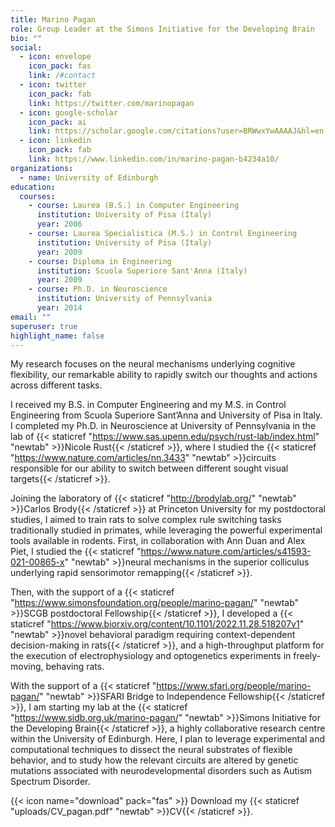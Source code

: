 ```yaml
---
title: Marino Pagan
role: Group Leader at the Simons Initiative for the Developing Brain
bio: ""
social:
  - icon: envelope
    icon_pack: fas
    link: /#contact
  - icon: twitter
    icon_pack: fab
    link: https://twitter.com/marinopagan
  - icon: google-scholar
    icon_pack: ai
    link: https://scholar.google.com/citations?user=BRWwxYwAAAAJ&hl=en
  - icon: linkedin
    icon_pack: fab
    link: https://www.linkedin.com/in/marino-pagan-b4234a10/
organizations:
  - name: University of Edinburgh
education:
  courses:
    - course: Laurea (B.S.) in Computer Engineering
      institution: University of Pisa (Italy)
      year: 2006
    - course: Laurea Specialistica (M.S.) in Control Engineering
      institution: University of Pisa (Italy)
      year: 2009
    - course: Diploma in Engineering
      institution: Scuola Superiore Sant'Anna (Italy)
      year: 2009
    - course: Ph.D. in Neuroscience
      institution: University of Pennsylvania
      year: 2014
email: ""
superuser: true
highlight_name: false
---
```

My research focuses on the neural mechanisms underlying cognitive flexibility, our remarkable ability to rapidly switch our thoughts and actions across different tasks.

I received my B.S. in Computer Engineering and my M.S. in Control Engineering from Scuola Superiore Sant’Anna and University of Pisa in Italy. I completed my Ph.D. in Neuroscience at University of Pennsylvania in the lab of {{< staticref "https://www.sas.upenn.edu/psych/rust-lab/index.html" "newtab" >}}Nicole Rust{{< /staticref >}}, where I studied the {{< staticref "https://www.nature.com/articles/nn.3433" "newtab" >}}circuits responsible for our ability to switch between different sought visual targets{{< /staticref >}}.

Joining the laboratory of {{< staticref "http://brodylab.org/" "newtab" >}}Carlos Brody{{< /staticref >}} at Princeton University for my postdoctoral studies, I aimed to train rats to solve complex rule switching tasks traditionally studied in primates, while leveraging the powerful experimental tools available in rodents. First, in collaboration with Ann Duan and Alex Piet, I studied the {{< staticref "https://www.nature.com/articles/s41593-021-00865-x" "newtab" >}}neural mechanisms in the superior colliculus underlying rapid sensorimotor remapping{{< /staticref >}}.

Then, with the support of a {{< staticref "https://www.simonsfoundation.org/people/marino-pagan/" "newtab" >}}SCGB postdoctoral Fellowship{{< /staticref >}}, I developed a {{< staticref "https://www.biorxiv.org/content/10.1101/2022.11.28.518207v1" "newtab" >}}novel behavioral paradigm requiring context-dependent decision-making in rats{{< /staticref >}}, and a high-throughput platform for the execution of electrophysiology and optogenetics experiments in freely-moving, behaving rats. 

With the support of a {{< staticref "https://www.sfari.org/people/marino-pagan/" "newtab" >}}SFARI Bridge to Independence Fellowship{{< /staticref >}}, I am starting my lab at the {{< staticref "https://www.sidb.org.uk/marino-pagan/" "newtab" >}}Simons Initiative for the Developing Brain{{< /staticref >}}, a highly collaborative research centre within the University of Edinburgh. Here, I plan to leverage experimental and computational techniques to dissect the neural substrates of flexible behavior, and to study how the relevant circuits are altered by genetic mutations associated with neurodevelopmental disorders such as Autism Spectrum Disorder.


{{< icon name="download" pack="fas" >}} Download my {{< staticref "uploads/CV_pagan.pdf" "newtab" >}}CV{{< /staticref >}}.
